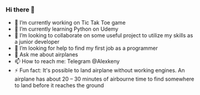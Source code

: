 ### Hi there 👋

- 🔭 I’m currently working on Tic Tak Toe game
- 🌱 I’m currently learning Python on Udemy
- 👯 I’m looking to collaborate on some useful project to utilize my skills as a junior developer
- 🤔 I’m looking for help to find my first job as a programmer
- 💬 Ask me about airplanes
- 📫 How to reach me: Telegram @Alexkeny
- ⚡ Fun fact: It's possible to land airplane without working engines. An airplane has about 20 – 30 minutes of airbourne time to find somewhere to land before it reaches the ground

